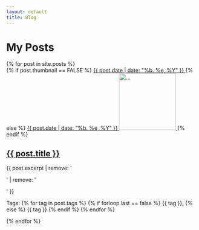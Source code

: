 ```yaml
---
layout: default
title: Blog
---
```

<div class="blog-wrapper col-md-6 col-md-offset-3">
  <h1 id="blog-title">My Posts</h1>
  {% for post in site.posts %}
  <div class="blog-list row">
    <div>
      {% if post.thumbnail == FALSE %}
          <a class="img-link" href="{{ post.url }}">
              <span class="date-holder">{{ post.date | date: "%b. %e, %Y" }}</span>
          </a>
        {% else %} 
          <a class="img-link" href="{{ post.url }}">
            <span class="date-holder">{{ post.date | date: "%b. %e, %Y" }}</span>
            <img alt="..." class="blog-list-img img-rounded" height="150" src="{{ site.baseurl }}/assets/img/{{ post.thumbnail }}" width="150">
          </a>
        {% endif %}
        <div class="caption">
          <a href="{{ post.url }}"><h2>{{ post.title }}</h2></a>
          <p> {{ post.excerpt | remove: '<p>' | remove: '</p>' }} </p>
          <p>Tags: 
          {% for tag in post.tags %}
            {% if forloop.last == false %}
          	  {{ tag }},
            {% else %} 
              {{ tag }} 
            {% endif %}
          {% endfor %}
          </p>
        </div>
    </div>
  </div>
  {% endfor %}
</div>